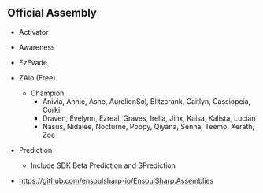 ## Official Assembly

* Activator
* Awareness
* EzEvade
* ZAio (Free)
    * Champion    
        * Anivia, Annie, Ashe, AurelionSol, Blitzcrank, Caitlyn, Cassiopeia, Corki
        * Draven, Evelynn, Ezreal, Graves, Irelia, Jinx, Kaisa, Kalista, Lucian
        * Nasus, Nidalee, Nocturne, Poppy, Qiyana, Senna, Teemo, Xerath, Zoe
* Prediction
    * Include SDK Beta Prediction and SPrediction
        
* https://github.com/ensoulsharp-io/EnsoulSharp.Assemblies
